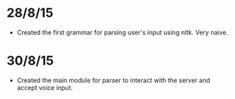 28/8/15
=======
* Created the first grammar for parsing user's input using nltk. Very naive.

30/8/15
=======
* Created the main module for parser to interact with the server and accept voice
  input.
